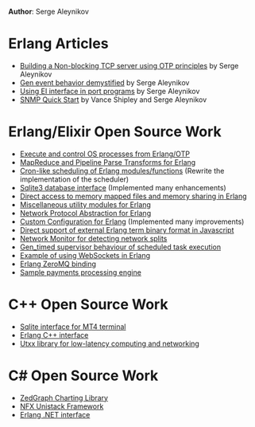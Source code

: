 <!--
  google-site-verification: m9X2k6aE3oU5uvjG37Os04eRreQ8VvXvxyvhoYMOZ_8
  author: Serge Aleynikov
  title: Erlang Articles
-->

**Author**: Serge Aleynikov

# Erlang Articles

- [Building a Non-blocking TCP server using OTP principles](non-blocking-tcp-server.md) by Serge Aleynikov
- [Gen event behavior demystified](gen-event-demystified.md) by Serge Aleynikov
- [Using EI interface in port programs](ei-in-port-programs.md) by Serge Aleynikov
- [SNMP Quick Start](snmp-quick-start.md) by Vance Shipley and Serge Aleynikov

# Erlang/Elixir Open Source Work

- [Execute and control OS processes from Erlang/OTP](https://github.com/saleyn/erlexec)
- [MapReduce and Pipeline Parse Transforms for Erlang](https://github.com/saleyn/etran)
- [Cron-like scheduling of Erlang modules/functions](https://github.com/saleyn/erlcron)
(Rewrite the implementation of the scheduler)
- [Sqlite3 database interface](https://github.com/saleyn/erlang-sqlite3) (Implemented many
enhancements)
- [Direct access to memory mapped files and memory sharing in
Erlang](https://github.com/saleyn/emmap)
- [Miscellaneous utility modules for Erlang](https://github.com/saleyn/util)
- [Network Protocol Abstraction for Erlang](https://github.com/saleyn/proto)
- [Custom Configuration for Erlang](https://github.com/saleyn/erlcfg) (Implemented many
improvements)
- [Direct support of external Erlang term binary format in
Javascript](https://github.com/saleyn/erlb.js)
- [Network Monitor for detecting network splits](https://github.com/saleyn/netmon)
- [Gen_timed supervisor behaviour of scheduled task
execution](https://github.com/saleyn/gen_timed_server)
- [Example of using WebSockets in Erlang](https://github.com/saleyn/erws_example)
- [Erlang ZeroMQ binding](https://github.com/saleyn/erlzmq)
- [Sample payments processing engine](https://github.com/saleyn/payments-engine)

# C++ Open Source Work

- [Sqlite interface for MT4 terminal](https://github.com/saleyn/sqlite3-mt4)
- [Erlang C++ interface](https://github.com/saleyn/eixx)
- [Utxx library for low-latency computing and networking](https://github.com/saleyn/utxx)

# C# Open Source Work
- [ZedGraph Charting Library](https://github.com/saleyn/ZedGraph)
- [NFX Unistack Framework](https://github.com/saleyn/nfx)
- [Erlang .NET interface](https://github.com/saleyn/otp.net)
